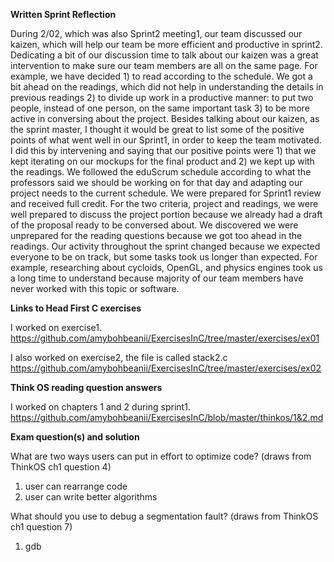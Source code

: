 **Written Sprint Reflection**

During 2/02, which was also Sprint2 meeting1, our team discussed our kaizen, which will help our team be more efficient and productive in sprint2. Dedicating a bit of our discussion time to talk about our kaizen was a great intervention to make sure our team members are all on the same page. For example, we have decided 1) to read according to the schedule. We got a bit ahead on the readings, which did not help in understanding the details in previous readings 2) to divide up work in a productive manner: to put two people, instead of one person, on the same important task 3) to be more active in conversing about the project. Besides talking about our kaizen, as the sprint master, I thought it would be great to list some of the positive points of what went well in our Sprint1, in order to keep the team motivated. I did this by intervening and saying that our positive points were 1) that we kept iterating on our mockups for the final product and 2) we kept up with the readings.
We followed the eduScrum schedule according to what the professors said we should be working on for that day and adapting our project needs to the current schedule. 
We were prepared for Sprint1 review and received full credit. For the two criteria, project and readings, we were well prepared to discuss the project portion because we already had a draft of the proposal ready to be conversed about. We discovered we were unprepared for the reading questions because we got too ahead in the readings. 
Our activity throughout the sprint changed because we expected everyone to be on track, but some tasks took us longer than expected. For example, researching about cycloids, OpenGL, and physics engines took us a long time to understand because majority of our team members have never worked with this topic or software. 

**Links to Head First C exercises**

I worked on exercise1.
https://github.com/amybohbeanii/ExercisesInC/tree/master/exercises/ex01

I also worked on exercise2, the file is called stack2.c
https://github.com/amybohbeanii/ExercisesInC/tree/master/exercises/ex02

**Think OS reading question answers**

I worked on chapters 1 and 2 during sprint1. 
https://github.com/amybohbeanii/ExercisesInC/blob/master/thinkos/1&2.md

**Exam question(s) and solution**

What are two ways users can put in effort to optimize code? (draws from ThinkOS ch1 question 4)
1. user can rearrange code
2. user can write better algorithms

What should you use to debug a segmentation fault? (draws from ThinkOS ch1 question 7)
1. gdb
